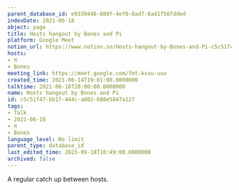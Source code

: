 ```yaml
---
parent_database_id: e9339446-880f-4ef0-8ad7-8ad1f507dded
indexDate: 2021-06-18
object: page
title: Hosts hangout by Bones and Pi
platform: Google Meet
notion_url: https://www.notion.so/Hosts-hangout-by-Bones-and-Pi-c5c51f47bb17444ca802688e5847a127
hosts:
- π
- Bones
meeting_link: https://meet.google.com/fmt-ksxu-uuv
created_time: 2021-06-14T19:01:00.0000000
talktime: 2021-06-18T20:00:00.0000000
name: Hosts hangout by Bones and Pi
id: c5c51f47-bb17-444c-a802-688e5847a127
tags:
- Talk
- 2021-06-18
- π
- Bones
language_level: No limit
parent_type: database_id
last_edited_time: 2023-09-18T10:49:00.0000000
archived: false
---
```


A regular catch up between hosts.



